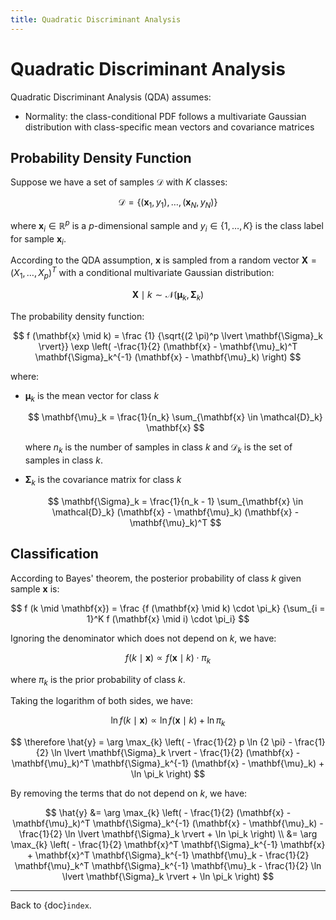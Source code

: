 ```yaml
---
title: Quadratic Discriminant Analysis
---
```


# Quadratic Discriminant Analysis

Quadratic Discriminant Analysis (QDA) assumes:

- Normality: the class-conditional PDF follows a multivariate Gaussian
  distribution with class-specific mean vectors and covariance matrices

## Probability Density Function

Suppose we have a set of samples $\mathcal{D}$ with $K$ classes:

$$\mathcal{D} = \{ (\mathbf{x}_1, y_1), \ldots, (\mathbf{x}_N, y_N) \}$$

where $\mathbf{x}_i \in \mathbb{R}^p$ is a $p$-dimensional sample and
$y_i \in \{ 1, \ldots, K \}$ is the class label for sample
$\mathbf{x}_i$.

According to the QDA assumption, $\mathbf{x}$ is sampled from a random
vector $\mathbf{X} = (X_1, \ldots, X_p)^T$ with a conditional
multivariate Gaussian distribution:

$$\mathbf{X} \mid k \sim \mathcal{N} (\mathbf{\mu}_k, \mathbf{\Sigma}_k)$$

The probability density function:

$$
f (\mathbf{x} \mid k) =
  \frac
  {1}
  {\sqrt{(2 \pi)^p \lvert \mathbf{\Sigma}_k \rvert}}
  \exp
  \left(
    -\frac{1}{2}
    (\mathbf{x} - \mathbf{\mu}_k)^T
    \mathbf{\Sigma}_k^{-1}
    (\mathbf{x} - \mathbf{\mu}_k)
  \right)
$$

where:

- $\mathbf{\mu}_k$ is the mean vector for class $k$

  $$
  \mathbf{\mu}_k =
    \frac{1}{n_k}
    \sum_{\mathbf{x} \in \mathcal{D}_k}
    \mathbf{x}
  $$

  where $n_k$ is the number of samples in class $k$ and $\mathcal{D}_k$
  is the set of samples in class $k$.

- $\mathbf{\Sigma}_k$ is the covariance matrix for class $k$

  $$
  \mathbf{\Sigma}_k =
    \frac{1}{n_k - 1}
    \sum_{\mathbf{x} \in \mathcal{D}_k}
    (\mathbf{x} - \mathbf{\mu}_k)
    (\mathbf{x} - \mathbf{\mu}_k)^T
  $$

## Classification

According to Bayes\' theorem, the posterior probability of class $k$
given sample $\mathbf{x}$ is:

$$
f (k \mid \mathbf{x}) =
  \frac
    {f (\mathbf{x} \mid k) \cdot \pi_k}
    {\sum_{i = 1}^K f (\mathbf{x} \mid i) \cdot \pi_i}
$$

Ignoring the denominator which does not depend on $k$, we have:

$$
f (k \mid \mathbf{x}) \propto
  f (\mathbf{x} \mid k) \cdot \pi_k
$$

where $\pi_k$ is the prior probability of class $k$.

Taking the logarithm of both sides, we have:

$$
\ln f (k \mid \mathbf{x}) \propto
  \ln f (\mathbf{x} \mid k) + \ln \pi_k
$$

$$
\therefore
\hat{y} = \arg \max_{k}
  \left(
    - \frac{1}{2} p \ln {2 \pi}
    - \frac{1}{2} \ln \lvert \mathbf{\Sigma}_k \rvert
    - \frac{1}{2} (\mathbf{x} - \mathbf{\mu}_k)^T
      \mathbf{\Sigma}_k^{-1}
      (\mathbf{x} - \mathbf{\mu}_k)
    + \ln \pi_k
  \right)
$$

By removing the terms that do not depend on $k$, we have:

$$
\hat{y} &= \arg \max_{k}
  \left(
    - \frac{1}{2} (\mathbf{x} - \mathbf{\mu}_k)^T \mathbf{\Sigma}_k^{-1}
      (\mathbf{x} - \mathbf{\mu}_k)
    - \frac{1}{2} \ln \lvert \mathbf{\Sigma}_k \rvert
    + \ln \pi_k
  \right)
\\ &=
\arg \max_{k}
  \left(
    - \frac{1}{2} \mathbf{x}^T \mathbf{\Sigma}_k^{-1} \mathbf{x}
    + \mathbf{x}^T \mathbf{\Sigma}_k^{-1} \mathbf{\mu}_k
    - \frac{1}{2} \mathbf{\mu}_k^T \mathbf{\Sigma}_k^{-1} \mathbf{\mu}_k
    - \frac{1}{2} \ln \lvert \mathbf{\Sigma}_k \rvert
    + \ln \pi_k
  \right)
$$

---

Back to {doc}`index`.

```{disqus}

```

